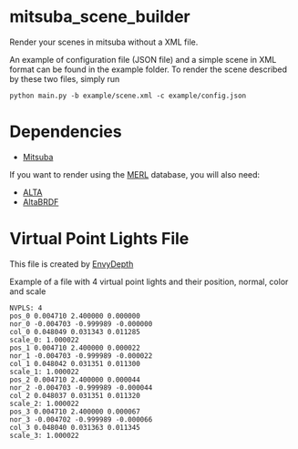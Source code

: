 # mitsuba_scene_builder

Render your scenes in mitsuba without a XML file.

An example of configuration file (JSON file) and a simple scene in XML format can be found in the example folder.
To render the scene described by these two files, simply run

    python main.py -b example/scene.xml -c example/config.json
   
Dependencies
============

 * [Mitsuba](http://http://mitsuba-renderer.org/) 
 
If you want to render using the [MERL](http://people.csail.mit.edu/wojciech/BRDFDatabase/) database, you will also need:
 * [ALTA](http://alta.gforge.inria.fr/)
 * [AltaBRDF](https://github.com/belcour/AltaBRDF)
  
Virtual Point Lights File
=========================

This file is created by [EnvyDepth](http://vcg.isti.cnr.it/Publications/2013/BCDCPS13/)

Example of a file with 4 virtual point lights and their position, normal, color and scale
    
    NVPLS: 4
    pos_0 0.004710 2.400000 0.000000
    nor_0 -0.004703 -0.999989 -0.000000
    col_0 0.048049 0.031343 0.011285
    scale_0: 1.000022
    pos_1 0.004710 2.400000 0.000022
    nor_1 -0.004703 -0.999989 -0.000022
    col_1 0.048042 0.031351 0.011300
    scale_1: 1.000022
    pos_2 0.004710 2.400000 0.000044
    nor_2 -0.004703 -0.999989 -0.000044
    col_2 0.048037 0.031351 0.011320
    scale_2: 1.000022
    pos_3 0.004710 2.400000 0.000067
    nor_3 -0.004702 -0.999989 -0.000066
    col_3 0.048040 0.031363 0.011345
    scale_3: 1.000022



